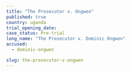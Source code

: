 ```yaml
---
title: "The Prosecutor v. Ongwen"
published: true
country: uganda
trial_opening_date:
case_status: Pre-trial
long_name: "The Prosecutor v. Dominic Ongwen"
accused:
  - dominic-ongwen

slug: the-prosecutor-v-ongwen
---
```


